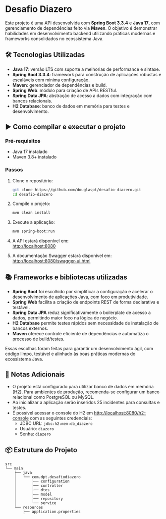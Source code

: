 # Desafio Diazero

Este projeto é uma API desenvolvida com **Spring Boot 3.3.4** e **Java 17**, com gerenciamento de dependências feito via **Maven**. O objetivo é demonstrar habilidades em desenvolvimento backend utilizando práticas modernas e frameworks consolidados no ecossistema Java.

## 🛠️ Tecnologias Utilizadas

- **Java 17**: versão LTS com suporte a melhorias de performance e sintaxe.
- **Spring Boot 3.3.4**: framework para construção de aplicações robustas e escaláveis com mínima configuração.
- **Maven**: gerenciador de dependências e build.
- **Spring Web**: módulo para criação de APIs RESTful.
- **Spring Data JPA**: abstração de acesso a dados com integração com bancos relacionais.
- **H2 Database**: banco de dados em memória para testes e desenvolvimento.

## ▶️ Como compilar e executar o projeto

### Pré-requisitos

- Java 17 instalado
- Maven 3.8+ instalado

### Passos

1. Clone o repositório:
   ```bash
   git clone https://github.com/douglaspt/desafio-diazero.git
   cd desafio-diazero
   ```

2. Compile o projeto:
   ```bash
   mvn clean install
   ```

3. Execute a aplicação:
   ```bash
   mvn spring-boot:run
   ```

4. A API estará disponível em:  
   [http://localhost:8080](http://localhost:8080)

5. A documentação Swagger estará disponível em:  
   [http://localhost:8080/swagger-ui.html](http://localhost:8080/swagger-ui.html)

## 📚 Frameworks e bibliotecas utilizadas

- **Spring Boot** foi escolhido por simplificar a configuração e acelerar o desenvolvimento de aplicações Java, com foco em produtividade.
- **Spring Web** facilita a criação de endpoints REST de forma declarativa e testável.
- **Spring Data JPA** reduz significativamente o boilerplate de acesso a dados, permitindo maior foco na lógica de negócio.
- **H2 Database** permite testes rápidos sem necessidade de instalação de bancos externos.
- **Maven** oferece controle eficiente de dependências e automatiza o processo de build/testes.

Essas escolhas foram feitas para garantir um desenvolvimento ágil, com código limpo, testável e alinhado às boas práticas modernas do ecossistema Java.

## 📝 Notas Adicionais

- O projeto está configurado para utilizar banco de dados em memória (H2). Para ambientes de produção, recomenda-se configurar um banco relacional como PostgreSQL ou MySQL.
- Ao inicializar a aplicação serão inseridos 25 incidentes para consultas e testes.
- É possível acessar o console do H2 em [http://localhost:8080/h2-console](http://localhost:8080/h2-console) com as seguintes credenciais:
  - JDBC URL: `jdbc:h2:mem:db_diazero`
  - Usuário: `diazero`
  - Senha: `diazero`

## 📦 Estrutura do Projeto

```
src
└── main
    ├── java
    │   └── com.dpt.desafiodiazero
    │       ├── configuration
    │       ├── controller
    │       ├── dtos
    │       ├── model
    │       ├── repository
    │       └── service
    └── resources
        ├── application.properties
```


